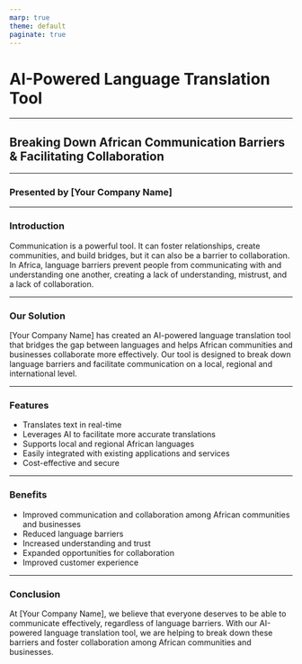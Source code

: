 ```yaml
---
marp: true
theme: default
paginate: true
---
```

# AI-Powered Language Translation Tool
---
## Breaking Down African Communication Barriers & Facilitating Collaboration 
---
### Presented by [Your Company Name]
 
---
### Introduction

Communication is a powerful tool. It can foster relationships, create communities, and build bridges, but it can also be a barrier to collaboration. In Africa, language barriers prevent people from communicating with and understanding one another, creating a lack of understanding, mistrust, and a lack of collaboration. 

---
### Our Solution

[Your Company Name] has created an AI-powered language translation tool that bridges the gap between languages and helps African communities and businesses collaborate more effectively. Our tool is designed to break down language barriers and facilitate communication on a local, regional and international level.

---
### Features

- Translates text in real-time
- Leverages AI to facilitate more accurate translations
- Supports local and regional African languages
- Easily integrated with existing applications and services
- Cost-effective and secure

---
### Benefits

- Improved communication and collaboration among African communities and businesses
- Reduced language barriers
- Increased understanding and trust
- Expanded opportunities for collaboration
- Improved customer experience

---
### Conclusion

At [Your Company Name], we believe that everyone deserves to be able to communicate effectively, regardless of language barriers. With our AI-powered language translation tool, we are helping to break down these barriers and foster collaboration among African communities and businesses.
  
